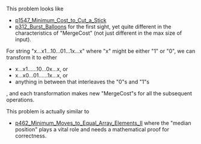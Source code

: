 This problem looks like 
- [p1547_Minimum_Cost_to_Cut_a_Stick](https://github.com/genxium/Leetcode/tree/master/p1547_Minimum_Cost_to_Cut_a_Stick)
- [p312_Burst_Balloons](https://github.com/genxium/Leetcode/tree/master/p312_Burst_Balloons)
for the first sight, yet quite different in the characteristics of "MergeCost" (not just different in the max size of input). 

For string "x...x1...10...01...1x...x" where "x" might be either "1" or "0", we can transform it to either
- x...x1......10...0x...x, or
- x...x0...01......1x...x, or 
- anything in between that interleaves the "0"s and "1"s

, and each transformation makes new "MergeCost"s for all the subsequent operations.

This problem is actually similar to 
- [p462_Minimum_Moves_to_Equal_Array_Elements_II](https://github.com/genxium/Leetcode/tree/master/p462_Minimum_Moves_to_Equal_Array_Elements_II)
where the "median position" plays a vital role and needs a mathematical proof for correctness. 
